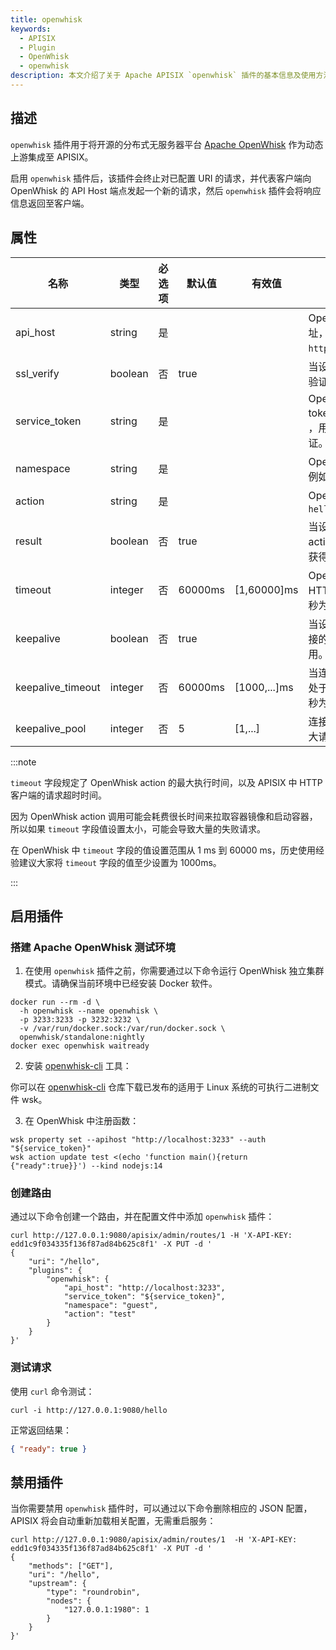 ```yaml
---
title: openwhisk
keywords:
  - APISIX
  - Plugin
  - OpenWhisk
  - openwhisk
description: 本文介绍了关于 Apache APISIX `openwhisk` 插件的基本信息及使用方法。
---
```


<!--
#
# Licensed to the Apache Software Foundation (ASF) under one or more
# contributor license agreements.  See the NOTICE file distributed with
# this work for additional information regarding copyright ownership.
# The ASF licenses this file to You under the Apache License, Version 2.0
# (the "License"); you may not use this file except in compliance with
# the License.  You may obtain a copy of the License at
#
#     http://www.apache.org/licenses/LICENSE-2.0
#
# Unless required by applicable law or agreed to in writing, software
# distributed under the License is distributed on an "AS IS" BASIS,
# WITHOUT WARRANTIES OR CONDITIONS OF ANY KIND, either express or implied.
# See the License for the specific language governing permissions and
# limitations under the License.
#
-->

## 描述

`openwhisk` 插件用于将开源的分布式无服务器平台 [Apache OpenWhisk](https://openwhisk.apache.org) 作为动态上游集成至 APISIX。

启用 `openwhisk` 插件后，该插件会终止对已配置 URI 的请求，并代表客户端向 OpenWhisk 的 API Host 端点发起一个新的请求，然后 `openwhisk` 插件会将响应信息返回至客户端。

## 属性

| 名称              | 类型    | 必选项 | 默认值  | 有效值       | 描述                                                         |
| ----------------- | ------- | ------ | ------- | ------------ | ------------------------------------------------------------ |
| api_host          | string  | 是     |         |              | OpenWhisk API Host 地址，例如 `https://localhost:3233`。     |
| ssl_verify        | boolean | 否     | true    |              | 当设置为 `true` 时执行 SSL 验证。                            |
| service_token     | string  | 是     |         |              | OpenWhisk service token，其格式为 `xxx:xxx` ，用于 API 调用时的身份认证。 |
| namespace         | string  | 是     |         |              | OpenWhisk namespace，例如 `guest`。                          |
| action            | string  | 是     |         |              | OpenWhisk action，例如 `hello`.                              |
| result            | boolean | 否     | true    |              | 当设置为 `true` 时，获得 action 元数据（执行函数并获得响应结果）。 |
| timeout           | integer | 否     | 60000ms | [1,60000]ms  | OpenWhisk action 和 HTTP 调用超时时间（以毫秒为单位）。          |
| keepalive         | boolean | 否     | true    |              | 当设置为 `true` 时，保持连接的活动状态以便重复使用。         |
| keepalive_timeout | integer | 否     | 60000ms | [1000,...]ms | 当连接空闲时，保持该连接处于活动状态的时间（以毫秒为单位）。               |
| keepalive_pool    | integer | 否     | 5       | [1,...]      | 连接断开之前，可接收的最大请求数。                           |

:::note

`timeout` 字段规定了 OpenWhisk action 的最大执行时间，以及 APISIX 中 HTTP 客户端的请求超时时间。

因为 OpenWhisk action 调用可能会耗费很长时间来拉取容器镜像和启动容器，所以如果 `timeout` 字段值设置太小，可能会导致大量的失败请求。

在 OpenWhisk 中 `timeout` 字段的值设置范围从 1 ms 到 60000 ms，历史使用经验建议大家将 `timeout` 字段的值至少设置为 1000ms。

:::

## 启用插件

### 搭建 Apache OpenWhisk 测试环境

1. 在使用 `openwhisk` 插件之前，你需要通过以下命令运行 OpenWhisk 独立集群模式。请确保当前环境中已经安装 Docker 软件。

```shell
docker run --rm -d \
  -h openwhisk --name openwhisk \
  -p 3233:3233 -p 3232:3232 \
  -v /var/run/docker.sock:/var/run/docker.sock \
  openwhisk/standalone:nightly
docker exec openwhisk waitready
```

2. 安装 [openwhisk-cli](https://github.com/apache/openwhisk-cli) 工具：

你可以在 [openwhisk-cli](https://github.com/apache/openwhisk-cli) 仓库下载已发布的适用于 Linux 系统的可执行二进制文件 wsk。

3. 在 OpenWhisk 中注册函数：

```shell
wsk property set --apihost "http://localhost:3233" --auth "${service_token}"
wsk action update test <(echo 'function main(){return {"ready":true}}') --kind nodejs:14
```

### 创建路由

通过以下命令创建一个路由，并在配置文件中添加 `openwhisk` 插件：

```shell
curl http://127.0.0.1:9080/apisix/admin/routes/1 -H 'X-API-KEY: edd1c9f034335f136f87ad84b625c8f1' -X PUT -d '
{
    "uri": "/hello",
    "plugins": {
        "openwhisk": {
            "api_host": "http://localhost:3233",
            "service_token": "${service_token}",
            "namespace": "guest",
            "action": "test"
        }
    }
}'
```

### 测试请求

使用 `curl` 命令测试：

```shell
curl -i http://127.0.0.1:9080/hello
```

正常返回结果：

```json
{ "ready": true }
```

## 禁用插件

当你需要禁用 `openwhisk` 插件时，可以通过以下命令删除相应的 JSON 配置，APISIX 将会自动重新加载相关配置，无需重启服务：

```shell
curl http://127.0.0.1:9080/apisix/admin/routes/1  -H 'X-API-KEY: edd1c9f034335f136f87ad84b625c8f1' -X PUT -d '
{
    "methods": ["GET"],
    "uri": "/hello",
    "upstream": {
        "type": "roundrobin",
        "nodes": {
            "127.0.0.1:1980": 1
        }
    }
}'
```
